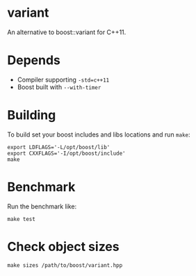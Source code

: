 # variant

An alternative to boost::variant for C++11.

# Depends

 - Compiler supporting `-std=c++11`
 - Boost built with `--with-timer`

# Building

To build set your boost includes and libs locations and run `make`:

    export LDFLAGS='-L/opt/boost/lib'
    export CXXFLAGS='-I/opt/boost/include'
    make

# Benchmark

Run the benchmark like:

    make test

# Check object sizes

    make sizes /path/to/boost/variant.hpp